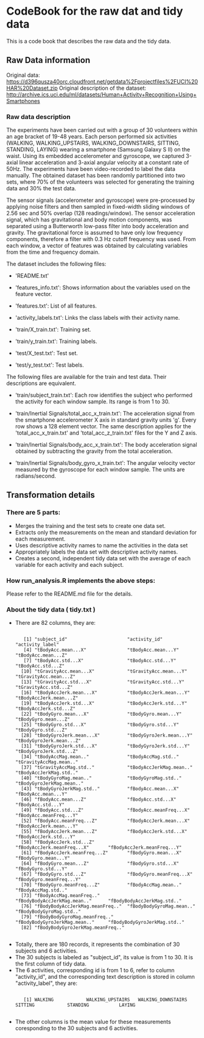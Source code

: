 # CodeBook for the raw dat and tidy data

This is a code book that describes the raw data and the tidy data.  

## Raw Data information

Original data: https://d396qusza40orc.cloudfront.net/getdata%2Fprojectfiles%2FUCI%20HAR%20Dataset.zip
Original description of the dataset: http://archive.ics.uci.edu/ml/datasets/Human+Activity+Recognition+Using+Smartphones

### Raw data description

The experiments have been carried out with a group of 30 volunteers within an age bracket of 19-48 years. Each person performed six activities (WALKING, WALKING_UPSTAIRS, WALKING_DOWNSTAIRS, SITTING, STANDING, LAYING) wearing a smartphone (Samsung Galaxy S II) on the waist. Using its embedded accelerometer and gyroscope, we captured 3-axial linear acceleration and 3-axial angular velocity at a constant rate of 50Hz. The experiments have been video-recorded to label the data manually. The obtained dataset has been randomly partitioned into two sets, where 70% of the volunteers was selected for generating the training data and 30% the test data.

The sensor signals (accelerometer and gyroscope) were pre-processed by applying noise filters and then sampled in fixed-width sliding windows of 2.56 sec and 50% overlap (128 readings/window). The sensor acceleration signal, which has gravitational and body motion components, was separated using a Butterworth low-pass filter into body acceleration and gravity. The gravitational force is assumed to have only low frequency components, therefore a filter with 0.3 Hz cutoff frequency was used. From each window, a vector of features was obtained by calculating variables from the time and frequency domain.

The dataset includes the following files:

* 'README.txt'

* 'features_info.txt': Shows information about the variables used on the feature vector.

* 'features.txt': List of all features.

* 'activity_labels.txt': Links the class labels with their activity name.

* 'train/X_train.txt': Training set.

* 'train/y_train.txt': Training labels.

* 'test/X_test.txt': Test set.

* 'test/y_test.txt': Test labels.

The following files are available for the train and test data. Their descriptions are equivalent.

* 'train/subject_train.txt': Each row identifies the subject who performed the activity for each window sample. Its range is from 1 to 30.

* 'train/Inertial Signals/total_acc_x_train.txt': The acceleration signal from the smartphone accelerometer X axis in standard gravity units 'g'. Every row shows a 128 element vector. The same description applies for the 'total_acc_x_train.txt' and 'total_acc_z_train.txt' files for the Y and Z axis.

* 'train/Inertial Signals/body_acc_x_train.txt': The body acceleration signal obtained by subtracting the gravity from the total acceleration.

* 'train/Inertial Signals/body_gyro_x_train.txt': The angular velocity vector measured by the gyroscope for each window sample. The units are radians/second.

## Transformation details

### There are 5 parts:

* Merges the training and the test sets to create one data set.
* Extracts only the measurements on the mean and standard deviation for each measurement.
* Uses descriptive activity names to name the activities in the data set
* Appropriately labels the data set with descriptive activity names.
* Creates a second, independent tidy data set with the average of each variable for each activity and each subject.

### How run_analysis.R implements the above steps:

Please refer to the README.md file for the details. 

### About the tidy data ( tidy.txt ) 

* There are 82 columns, they are:
  <pre><code>
     [1] "subject_id"                      "activity_id"                     "activity_label"                 
     [4] "tBodyAcc.mean...X"               "tBodyAcc.mean...Y"               "tBodyAcc.mean...Z"              
     [7] "tBodyAcc.std...X"                "tBodyAcc.std...Y"                "tBodyAcc.std...Z"               
    [10] "tGravityAcc.mean...X"            "tGravityAcc.mean...Y"            "tGravityAcc.mean...Z"           
    [13] "tGravityAcc.std...X"             "tGravityAcc.std...Y"             "tGravityAcc.std...Z"            
    [16] "tBodyAccJerk.mean...X"           "tBodyAccJerk.mean...Y"           "tBodyAccJerk.mean...Z"          
    [19] "tBodyAccJerk.std...X"            "tBodyAccJerk.std...Y"            "tBodyAccJerk.std...Z"           
    [22] "tBodyGyro.mean...X"              "tBodyGyro.mean...Y"              "tBodyGyro.mean...Z"             
    [25] "tBodyGyro.std...X"               "tBodyGyro.std...Y"               "tBodyGyro.std...Z"              
    [28] "tBodyGyroJerk.mean...X"          "tBodyGyroJerk.mean...Y"          "tBodyGyroJerk.mean...Z"         
    [31] "tBodyGyroJerk.std...X"           "tBodyGyroJerk.std...Y"           "tBodyGyroJerk.std...Z"          
    [34] "tBodyAccMag.mean.."              "tBodyAccMag.std.."               "tGravityAccMag.mean.."          
    [37] "tGravityAccMag.std.."            "tBodyAccJerkMag.mean.."          "tBodyAccJerkMag.std.."          
    [40] "tBodyGyroMag.mean.."             "tBodyGyroMag.std.."              "tBodyGyroJerkMag.mean.."        
    [43] "tBodyGyroJerkMag.std.."          "fBodyAcc.mean...X"               "fBodyAcc.mean...Y"              
    [46] "fBodyAcc.mean...Z"               "fBodyAcc.std...X"                "fBodyAcc.std...Y"               
    [49] "fBodyAcc.std...Z"                "fBodyAcc.meanFreq...X"           "fBodyAcc.meanFreq...Y"          
    [52] "fBodyAcc.meanFreq...Z"           "fBodyAccJerk.mean...X"           "fBodyAccJerk.mean...Y"          
    [55] "fBodyAccJerk.mean...Z"           "fBodyAccJerk.std...X"            "fBodyAccJerk.std...Y"           
    [58] "fBodyAccJerk.std...Z"            "fBodyAccJerk.meanFreq...X"       "fBodyAccJerk.meanFreq...Y"      
    [61] "fBodyAccJerk.meanFreq...Z"       "fBodyGyro.mean...X"              "fBodyGyro.mean...Y"             
    [64] "fBodyGyro.mean...Z"              "fBodyGyro.std...X"               "fBodyGyro.std...Y"              
    [67] "fBodyGyro.std...Z"               "fBodyGyro.meanFreq...X"          "fBodyGyro.meanFreq...Y"         
    [70] "fBodyGyro.meanFreq...Z"          "fBodyAccMag.mean.."              "fBodyAccMag.std.."              
    [73] "fBodyAccMag.meanFreq.."          "fBodyBodyAccJerkMag.mean.."      "fBodyBodyAccJerkMag.std.."      
    [76] "fBodyBodyAccJerkMag.meanFreq.."  "fBodyBodyGyroMag.mean.."         "fBodyBodyGyroMag.std.."         
    [79] "fBodyBodyGyroMag.meanFreq.."     "fBodyBodyGyroJerkMag.mean.."     "fBodyBodyGyroJerkMag.std.."     
    [82] "fBodyBodyGyroJerkMag.meanFreq.."
   </code></pre>
* Totally, there are 180 records, it represents the combination of 30 subjects and 6 activities. 
* The 30 subjects is labeled as "subject_id", its value is from 1 to 30. It is the first column of tidy data. 
* The 6 activities, corresponding id is from 1 to 6, refer to column "activity_id", and the corresponding text description is stored in column "activity_label",  they are:
     <pre><code>
     [1] WALKING            WALKING_UPSTAIRS   WALKING_DOWNSTAIRS SITTING            STANDING           LAYING 
     </code></pre>
* The other columns is the mean value for these measurements coresponding to the 30 subjects and 6 activities.  
